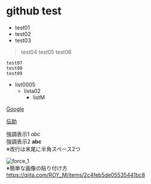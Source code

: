 # github test

* test01
* test02
* test03
> test04
> test05
> test06

```
test07
test08
test09
```
* list0005
  * lista02
    * listM

[Google](https://www.google.co.jp/)

[伝助](http://densuke.biz/list?cd=gzPs2UsaJp2Tsf4s)

強調表示1 *abc*  
強調表示2 **abc**  
※改行は末尾に半角スペース2つ

![force_1](https://user-images.githubusercontent.com/65782354/85925975-eb650600-b8d6-11ea-9080-bbb41c197165.jpg)  
※簡単な画像の貼り付け方  
 https://qiita.com/ROY_M/items/2c4feb5de05535441bc8

